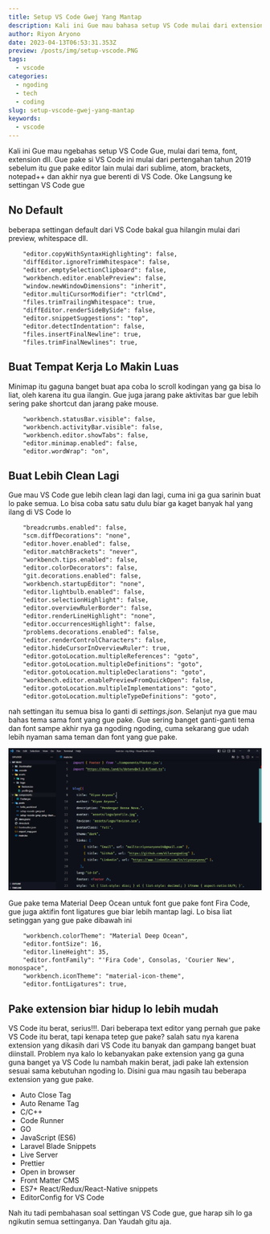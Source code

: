 ```yaml
---
title: Setup VS Code Gwej Yang Mantap
description: Kali ini Gue mau bahasa setup VS Code mulai dari extension, tema, font dll
author: Riyon Aryono
date: 2023-04-13T06:53:31.353Z
preview: /posts/img/setup-vscode.PNG
tags:
  - vscode
categories:
  - ngoding
  - tech
  - coding
slug: setup-vscode-gwej-yang-mantap
keywords:
  - vscode
---
```


Kali ini Gue mau ngebahas setup VS Code Gue, mulai dari tema, font, extension dll. Gue pake si VS Code ini mulai dari pertengahan tahun 2019 sebelum itu gue pake editor lain mulai dari sublime, atom, brackets, notepad++ dan akhir nya gue berenti di VS Code. Oke Langsung ke settingan VS Code gue

## No Default
beberapa settingan default dari VS Code bakal gua hilangin mulai dari preview, whitespace dll.
```
    "editor.copyWithSyntaxHighlighting": false,
    "diffEditor.ignoreTrimWhitespace": false,
    "editor.emptySelectionClipboard": false,
    "workbench.editor.enablePreview": false,
    "window.newWindowDimensions": "inherit",
    "editor.multiCursorModifier": "ctrlCmd",
    "files.trimTrailingWhitespace": true,
    "diffEditor.renderSideBySide": false,
    "editor.snippetSuggestions": "top",
    "editor.detectIndentation": false,
    "files.insertFinalNewline": true,
    "files.trimFinalNewlines": true,

```
## Buat Tempat Kerja Lo Makin Luas
Minimap itu gaguna banget buat apa coba lo scroll kodingan yang ga bisa lo liat, oleh karena itu gua ilangin. Gue juga jarang pake aktivitas bar gue lebih sering pake shortcut dan jarang pake mouse.

```
    "workbench.statusBar.visible": false,
    "workbench.activityBar.visible": false,
    "workbench.editor.showTabs": false,
    "editor.minimap.enabled": false,
    "editor.wordWrap": "on",
```

## Buat Lebih Clean Lagi
Gue mau VS Code gue lebih clean lagi dan lagi, cuma ini ga gua sarinin buat lo pake semua. Lo bisa coba satu satu dulu biar ga kaget banyak hal yang ilang di VS Code lo

```
    "breadcrumbs.enabled": false,
    "scm.diffDecorations": "none",
    "editor.hover.enabled": false,
    "editor.matchBrackets": "never",
    "workbench.tips.enabled": false,
    "editor.colorDecorators": false,
    "git.decorations.enabled": false,
    "workbench.startupEditor": "none",
    "editor.lightbulb.enabled": false,
    "editor.selectionHighlight": false,
    "editor.overviewRulerBorder": false,
    "editor.renderLineHighlight": "none",
    "editor.occurrencesHighlight": false,
    "problems.decorations.enabled": false,
    "editor.renderControlCharacters": false,
    "editor.hideCursorInOverviewRuler": true,
    "editor.gotoLocation.multipleReferences": "goto",
    "editor.gotoLocation.multipleDefinitions": "goto",
    "editor.gotoLocation.multipleDeclarations": "goto",
    "workbench.editor.enablePreviewFromQuickOpen": false,
    "editor.gotoLocation.multipleImplementations": "goto",
    "editor.gotoLocation.multipleTypeDefinitions": "goto",
```

nah settingan itu semua bisa lo ganti di *settings.json*. Selanjut nya gue mau bahas tema sama font yang gue pake. Gue sering banget ganti-ganti tema dan font sampe akhir nya ga ngoding ngoding, cuma sekarang gue udah lebih nyaman sama teman dan font yang gue pake.

![](/posts/img/setup-vscode.PNG)

Gue pake tema Material Deep Ocean untuk font gue pake font Fira Code, gue juga aktifin font ligatures gue biar lebih mantap lagi. Lo bisa liat setinggan yang gue pake dibawah ini

```
    "workbench.colorTheme": "Material Deep Ocean",
    "editor.fontSize": 16,
    "editor.lineHeight": 35,
    "editor.fontFamily": "'Fira Code', Consolas, 'Courier New', monospace",
    "workbench.iconTheme": "material-icon-theme",
    "editor.fontLigatures": true,
```

## Pake extension biar hidup lo lebih mudah
VS Code itu berat, serius!!!. Dari beberapa text editor yang pernah gue pake VS Code itu berat, tapi kenapa tetep gue pake? salah satu nya karena extension yang dikasih dari VS Code itu banyak dan gampang banget buat diinstall. Problem nya kalo lo kebanyakan pake extension yang ga guna guna banget ya VS Code lu nambah makin berat, jadi pake lah extension sesuai sama kebutuhan ngoding lo. Disini gua mau ngasih tau beberapa extension yang gue pake.

- Auto Close Tag
- Auto Rename Tag
- C/C++
- Code Runner
- GO
- JavaScript (ES6)
- Laravel Blade Snippets
- Live Server
- Prettier
- Open in browser
- Front Matter CMS
- ES7+ React/Redux/React-Native snippets
- EditorConfig for VS Code

Nah itu tadi pembahasan soal settingan VS Code gue, gue harap sih lo ga ngikutin semua settinganya. Dan Yaudah gitu aja.
